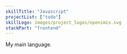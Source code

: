 ```yaml
---
skillTitle: "Javascript"
projectList: ["todo"]
skillLogo: images/project_logos/openimis.svg
stackPart: "frontend"
---
```


My main language.
